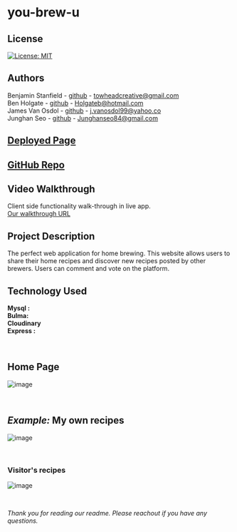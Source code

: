 # you-brew-u



## License

[![License: MIT](https://img.shields.io/badge/License-MIT-yellow.svg)](https://opensource.org/licenses/MIT)

## Authors

Benjamin Stanfield - [github](https://github.com/) - towheadcreative@gmail.com <br>
Ben Holgate - [github](https://github.com/) - Holgateb@hotmail.com <br>
James Van Osdol - [github](https://github.com/) - j.vanosdol99@yahoo.co <br>
Junghan Seo - [github](https://github.com/junghan84) - Junghanseo84@gmail.com <br>

## [Deployed Page]()


## [GitHub Repo](https://github.com/holgateb/you-brew-u)

## Video Walkthrough

Client side functionality walk-through in live app.
<br> [Our walkthrough URL](#)

## Project Description

The perfect web application for home brewing. This website allows users to share their home recipes and discover new recipes posted by other brewers. Users can comment and vote on the platform.  

## Technology Used

**Mysql :** <br>
**Bulma:** <br>
**Cloudinary** <br>
**Express :**

<br>

## Home Page

![image](./assets/)

<br>

## *Example:* My own recipes

![image](./assets/)

<br>

### Visitor's recipes

![image](./assets/)

<br>


*Thank you for reading our readme. Please reachout if you have any questions.*
